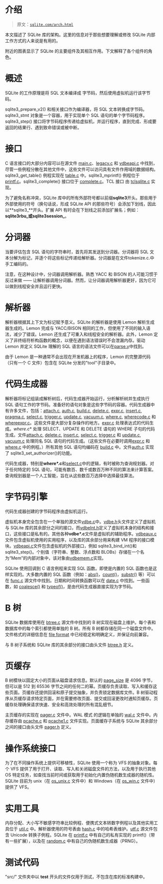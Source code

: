 # 介绍

> 原文：[`sqlite.com/arch.html`](https://sqlite.com/arch.html)

本文描述了 SQLite 库的架构。这里的信息对于那些想要理解或修改 SQLite 内部工作方式的人来说是有用的。

附近的图表显示了 SQLite 的主要组件及其相互作用。下文解释了各个组件的角色。

# 概述

SQLite 的工作原理是将 SQL 文本编译成 字节码，然后使用虚拟机运行该字节码。

sqlite3_prepare_v2() 和相关接口作为编译器，将 SQL 文本转换成字节码。sqlite3_stmt 对象是一个容器，用于实现单个 SQL 语句的单个字节码程序。sqlite3_step() 接口将字节码程序传递给虚拟机，并运行程序，直到完成、形成要返回的结果行、遇到致命错误或被中断。

# 接口

C 语言接口的大部分内容可以在源文件 [main.c](https://sqlite.org/src/file/src/main.c)、[legacy.c](https://sqlite.org/src/file/src/legacy.c) 和 [vdbeapi.c](https://sqlite.org/src/file/src/vdbeapi.c) 中找到，尽管一些例程分散在其他文件中，这些文件可以访问具有文件作用域的数据结构。sqlite3_get_table() 例程实现在 [table.c](https://sqlite.org/src/file/src/table.c) 中。sqlite3_mprintf() 例程位于 [printf.c](https://sqlite.org/src/file/src/printf.c)。sqlite3_complete() 接口位于 [complete.c](https://sqlite.org/src/file/src/complete.c)。TCL 接口 由 [tclsqlite.c](https://sqlite.org/src/file/src/tclsqlite.c) 实现。

为了避免名称冲突，SQLite 库中的所有外部符号都以前缀**sqlite3**开头。那些用于外部使用的符号（换句话说，形成 SQLite API 的那些符号）会添加下划线，因此以**sqlite3_**开头。扩展 API 有时会在下划线之前添加扩展名；例如：**sqlite3rbu_**或**sqlite3session_**。

# 分词器

当要评估包含 SQL 语句的字符串时，首先将其发送到分词器。分词器将 SQL 文本分解为标记，并逐个将这些标记传递给解析器。分词器是在文件<file>tokenize.c.</file>中手工编码的。

注意，在这种设计中，分词器调用解析器。熟悉 YACC 和 BISON 的人可能习惯于反过来做 —— 让解析器调用分词器。然而，让分词器调用解析器更好，因为它可以做到线程安全并且运行更快。

# 解析器

解析器根据其上下文为标记赋予意义。SQLite 的解析器是使用 Lemon 解析生成器生成的。Lemon 完成与 YACC/BISON 相同的工作，但使用了不同的输入语法，减少了错误。Lemon 还生成了可重入和线程安全的解析器。此外，Lemon 定义了非终结符析构函数的概念，以便在遇到语法错误时不会泄漏内存。驱动 Lemon 并定义 SQLite 理解的 SQL 语言的语法文件可以在[parse.y](https://sqlite.org/src/file/src/parse.y)中找到。

由于 Lemon 是一种通常不会出现在开发机器上的程序，Lemon 的完整源代码（只有一个 C 文件）包含在 SQLite 分发的"tool"子目录中。

# 代码生成器

解析器将标记组装成解析树后，代码生成器开始运行，分析解析树并生成执行 SQL 语句工作的字节码。准备好的语句对象是这些字节码的容器。代码生成器中有许多文件，包括：[attach.c](https://sqlite.org/src/file/src/attach.c), [auth.c](https://sqlite.org/src/file/src/auth.c), [build.c](https://sqlite.org/src/file/src/build.c), [delete.c](https://sqlite.org/src/file/src/delete.c), [expr.c](https://sqlite.org/src/file/src/expr.c), [insert.c](https://sqlite.org/src/file/src/insert.c), [pragma.c](https://sqlite.org/src/file/src/pragma.c), [select.c](https://sqlite.org/src/file/src/select.c), [trigger.c](https://sqlite.org/src/file/src/trigger.c), [update.c](https://sqlite.org/src/file/src/update.c), [vacuum.c](https://sqlite.org/src/file/src/vacuum.c), [where.c](https://sqlite.org/src/file/src/where.c), [wherecode.c](https://sqlite.org/src/file/src/wherecode.c) 和 [whereexpr.c](https://sqlite.org/src/file/src/whereexpr.c)。这些文件是大部分复杂操作的地方。[expr.c](https://sqlite.org/src/file/src/expr.c) 处理表达式的代码生成。**where*.c** 处理 SELECT、UPDATE 和 DELETE 语句的 WHERE 子句的代码生成。文件[attach.c](https://sqlite.org/src/file/src/attach.c), [delete.c](https://sqlite.org/src/file/src/delete.c), [insert.c](https://sqlite.org/src/file/src/insert.c), [select.c](https://sqlite.org/src/file/src/select.c), [trigger.c](https://sqlite.org/src/file/src/trigger.c) 和 [update.c](https://sqlite.org/src/file/src/update.c), [vacuum.c](https://sqlite.org/src/file/src/vacuum.c) 处理同名 SQL 语句的代码生成。（这些文件在必要时调用[expr.c](https://sqlite.org/src/file/src/expr.c) 和 [where.c](https://sqlite.org/src/file/src/where.c) 中的例程。）所有其他 SQL 语句均编码在 [build.c](https://sqlite.org/src/file/src/build.c) 中。文件[auth.c](https://sqlite.org/src/file/src/auth.c) 实现了 sqlite3_set_authorizer()的功能。

代码生成器，特别是**where*.c**和[select.c](https://sqlite.org/src/file/src/select.c)中的逻辑，有时被称为查询规划器。对于任何特定的 SQL 语句，可能有数百、数千或数百万种不同的算法来计算答案。查询规划器是一个人工智能，旨在从这些数百万选择中选择最佳算法。

# 字节码引擎

代码生成器创建的字节码程序由虚拟机运行。

虚拟机本身完全包含在一个单独的源文件[vdbe.c](https://sqlite.org/src/file/src/vdbe.c)中。[vdbe.h](https://sqlite.org/src/file/src/vdbe.h)头文件定义了虚拟机与 SQLite 库的其余部分之间的接口，而[vdbeInt.h](https://sqlite.org/src/file/src/vdbeInt.h)定义了虚拟机本身的结构和接口，这些接口是私有的。其他各种**vdbe*.c**文件是虚拟机的辅助程序。[vdbeaux.c](https://sqlite.org/src/file/src/vdbeaux.c)文件包含虚拟机使用的实用程序，以及库的其余部分用来构建 VM 程序的接口模块。[vdbeapi.c](https://sqlite.org/src/file/src/vdbeapi.c)文件包含虚拟机的外部接口，例如 sqlite3_bind_int()和 sqlite3_step()。个别值（字符串、整数、浮点数和 BLOBs）存储在一个名为“Mem”的内部对象中，该对象由[vdbemem.c](https://sqlite.org/src/file/src/vdbemem.c)实现。

SQLite 使用回调到 C 语言例程来实现 SQL 函数。即使是内置的 SQL 函数也是这样实现的。大多数内置的 SQL 函数（例如：[abs()](https://sqlite.org/src/file/src/func.c#abs)，[count()](https://sqlite.org/src/file/src/func.c#count)，[substr()](https://sqlite.org/src/file/src/func.c#substr) 等）可以在 [func.c](https://sqlite.org/src/file/src/func.c) 源文件中找到。日期和时间转换函数可以在 [date.c](https://sqlite.org/src/file/src/date.c) 中找到。一些函数，如 [coalesce()](https://sqlite.org/src/file/src/func.c#coalesce) 和 [typeof()](https://sqlite.org/src/file/src/func.c#typeof)，是由代码生成器直接实现为字节码。

# B 树

SQLite 数据库使用在 [btree.c](https://sqlite.org/src/file/src/btree.c) 源文件中找到的 B 树实现在磁盘上维护。每个表和数据库中的每个索引都使用单独的 B 树。所有 B 树都存储在同一个磁盘文件中。文件格式的详细信息在 [file format](https://sqlite.org/fileformat2.html) 中已经稳定和明确定义，并保证向前兼容。

与 B 树子系统和 SQLite 库的其余部分的接口由头文件 [btree.h](https://sqlite.org/src/file/src/btree.h) 定义。

# 页缓存

B 树模块以固定大小的页面从磁盘请求信息。默认的 [page_size](https://sqlite.org/pragma.html#pragma_page_size) 是 4096 字节，但可以是 512 到 65536 字节之间的任何二的幂。页缓存负责读取、写入和缓存这些页面。页缓存还提供回滚和原子提交抽象，并负责锁定数据库文件。B 树驱动程序从页缓存请求特定页面，并在需要修改页面、提交或回滚更改时通知页缓存。页缓存处理确保请求快速、安全和高效处理的所有混乱细节。

主页缓存的实现在 [pager.c](https://sqlite.org/src/file/src/pager.c) 文件中。WAL 模式 的逻辑在单独的 [wal.c](https://sqlite.org/src/file/src/wal.c) 文件中。内存缓存由 [pcache.c](https://sqlite.org/src/file/src/pcache.c) 和 [pcache1.c](https://sqlite.org/src/file/src/pcache1.c) 文件实现。页面缓存子系统与 SQLite 其余部分之间的接口由头文件 [pager.h](https://sqlite.org/src/file/src/pager.h) 定义。

# 操作系统接口

为了在不同操作系统上提供可移植性，SQLite 使用一个称为 VFS 的抽象对象。每个 VFS 提供了用于打开、读取、写入和关闭磁盘文件的方法，以及用于执行其他 OS 特定任务，如查找当前时间或获取用于初始化内置伪随机数生成器的随机性。SQLite 目前为 unix（在 [os_unix.c](https://sqlite.org/src/file/src/os_unix.c) 文件中）和 Windows（在 [os_win.c](https://sqlite.org/src/file/src/os_win.c) 文件中）提供了 VFS。

# 实用工具

内存分配、大小写不敏感字符串比较例程、便携式文本转数字例程以及其他实用工具位于 [util.c](https://sqlite.org/src/file/src/util.c) 中。解析器使用的符号表由 [hash.c](https://sqlite.org/src/file/src/hash.c) 中的哈希表维护。[utf.c](https://sqlite.org/src/file/src/utf.c) 源文件包含 Unicode 转换子例程。SQLite 在 [printf.c](https://sqlite.org/src/file/src/printf.c) 中有自己的私有实现的 printf()（带有一些扩展），以及在 [random.c](https://sqlite.org/src/file/src/random.c) 中有自己的伪随机数生成器（PRNG）。

# 测试代码

"src/" 文件夹中以 **test** 开头的文件仅用于测试，不包含在库的标准构建中。
